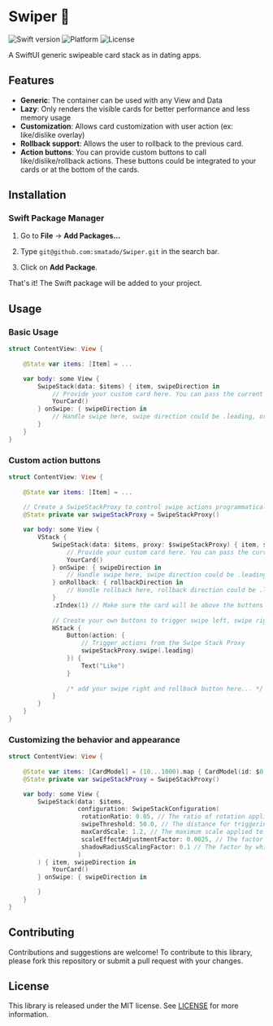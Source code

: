 # Swiper 🎴

![Swift version](https://img.shields.io/badge/Swift-5.4-orange.svg)
![Platform](https://img.shields.io/badge/Platform-iOS%20%7C%20iPadOS%2017.0-blue.svg)
![License](https://img.shields.io/badge/License-MIT-green.svg)

A SwiftUI generic swipeable card stack as in dating apps.

## Features

- **Generic**: The container can be used with any View and Data
- **Lazy**: Only renders the visible cards for better performance and less memory usage
- **Customization**: Allows card customization with user action (ex: like/dislike overlay) 
- **Rollback support**: Allows the user to rollback to the previous card.
- **Action buttons**: You can provide custom buttons to call like/dislike/rollback actions. These buttons could be integrated to your cards or at the bottom of the cards.

## Installation

### Swift Package Manager

1. Go to **File** -> **Add Packages...**

2. Type `git@github.com:smatado/Swiper.git` in the search bar.

3. Click on **Add Package**.

That's it! The Swift package will be added to your project.

## Usage

### Basic Usage

```swift
struct ContentView: View {
    
    @State var items: [Item] = ...

    var body: some View {
        SwipeStack(data: $items) { item, swipeDirection in
            // Provide your custom card here. You can pass the current swipe direction for overlay customization
            YourCard()
        } onSwipe: { swipeDirection in
            // Handle swipe here, swipe direction could be .leading, or .trailing
        }
    }
}
```

### Custom action buttons

```swift
struct ContentView: View {
    
    @State var items: [Item] = ...
    
    // Create a SwipeStackProxy to control swipe actions programmatically.
    @State private var swipeStackProxy = SwipeStackProxy() 

    var body: some View {
        VStack {
            SwipeStack(data: $items, proxy: $swipeStackProxy) { item, swipeDirection in
                // Provide your custom card here. You can pass the current swipe direction for overlay customization
                YourCard()
            } onSwipe: { swipeDirection in
                // Handle swipe here, swipe direction could be .leading, or .trailing
            } onRollback: { rollbackDirection in
                // Handle rollback here, rollback direction could be .leading, or .trailing
            }
            .zIndex(1) // Make sure the card will be above the buttons
            
            // Create your own buttons to trigger swipe left, swipe right and rollback here.
            HStack {
                Button(action: {
                    // Trigger actions from the Swipe Stack Proxy
                    swipeStackProxy.swipe(.leading)
                }) {
                    Text("Like")
                }
                
                /* add your swipe right and rollback button here... */
            }
        }
    }
}
```

### Customizing the behavior and appearance 

```swift
struct ContentView: View {
    
    @State var items: [CardModel] = (10...1000).map { CardModel(id: $0) }
    @State private var swipeStackProxy = SwipeStackProxy()

    var body: some View {
        SwipeStack(data: $items,
                   configuration: SwipeStackConfiguration(
                    rotationRatio: 0.05, // The ratio of rotation applied to the card during a swipe.
                    swipeThreshold: 50.0, // The distance for triggering a swipe action.
                    maxCardScale: 1.2, // The maximum scale applied to the top card during a swipe.
                    scaleEffectAdjustmentFactor: 0.0025, // The factor by which the scale effect is adjusted during a swipe.
                    shadowRadiusScalingFactor: 0.1 // The factor by which the shadow radius is scaled during a swipe.
                   )
        ) { item, swipeDirection in
            YourCard()
        } onSwipe: { swipeDirection in

        }
    }
}
```

## Contributing

Contributions and suggestions are welcome! 
To contribute to this library, please fork this repository or submit a pull request with your changes.


## License

This library is released under the MIT license. See [LICENSE](LICENSE) for more information.
